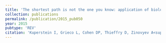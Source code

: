 ```yaml
---
title: 'The shortest path is not the one you know: application of biological network resources in precision oncology research'
collection: publications
permalink: /publication/2015_pub050
year: 2015
pubtype: 'REV'
citation: 'Kuperstein I, Grieco L, Cohen DP, Thieffry D, Zinovyev A<sup>^</sup>, Barillot E<sup>^</sup>. The shortest path is not the one you know: application of biological network resources in precision oncology research. 2015. <i>Mutagenesis</i> <b>30</b>(2):191-204.'
---
```

